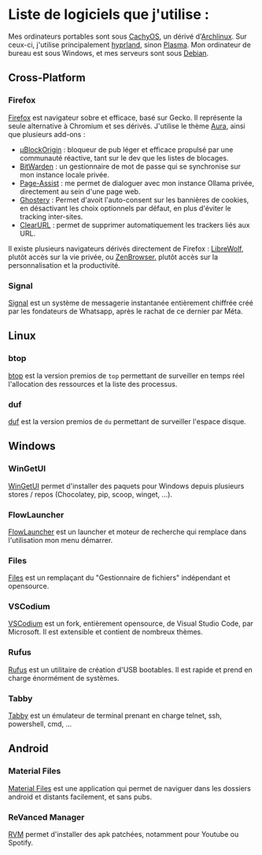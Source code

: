 # Liste de logiciels que j'utilise :

Mes ordinateurs portables sont sous [CachyOS](https://cachyos.org/), un dérivé d'[Archlinux](https://archlinux.org/). Sur ceux-ci, j'utilise principalement [hyprland](https://hypr.land/), sinon [Plasma](https://kde.org/fr/). Mon ordinateur de bureau est sous Windows, et mes serveurs sont sous [Debian](https://www.debian.org/index.fr.html).

## Cross-Platform

### Firefox
[Firefox](https://www.mozilla.org/fr/firefox/new/) est navigateur sobre et efficace, basé sur Gecko. Il représente la seule alternative à Chromium et ses dérivés. J'utilise le thème [Aura](https://addons.mozilla.org/en-US/firefox/addon/aura-theme/), ainsi que plusieurs add-ons :

   - [µBlockOrigin](https://ublockorigin.com/fr) : bloqueur de pub léger et efficace propulsé par une communauté réactive, tant sur le dev que les listes de blocages.
   - [BitWarden](https://bitwarden.com/download/) : un gestionnaire de mot de passe qui se synchronise sur mon instance locale privée.
   - [Page-Assist](https://github.com/n4ze3m/page-assist) : me permet de dialoguer avec mon instance Ollama privée, directement au sein d'une page web.
   - [Ghostery](https://addons.mozilla.org/fr/firefox/addon/ghostery/) : Permet d'avoit l'auto-consent sur les bannières de cookies, en désactivant les choix optionnels par défaut, en plus d'éviter le tracking inter-sites.
   - [ClearURL](https://addons.mozilla.org/fr/firefox/addon/clearurls) : permet de supprimer automatiquement les trackers liés aux URL.

Il existe plusieurs navigateurs dérivés directement de Firefox : [LibreWolf](https://librewolf.net/), plutôt accès sur la vie privée, ou [ZenBrowser.](https://zen-browser.app/) plutôt accès sur la personnalisation et la productivité.

### Signal

[Signal](https://signal.org/fr/) est un système de messagerie instantanée entièrement chiffrée créé par les fondateurs de Whatsapp, après le rachat de ce dernier par Méta. 

## Linux

### btop
[btop](https://github.com/aristocratos/btop) est la version premios de `top` permettant de surveiller en temps réel l'allocation des ressources et la liste des processus.

### duf
[duf](https://github.com/muesli/duf) est la version premios de `du` permettant de surveiller l'espace disque.

## Windows

### WinGetUI
[WinGetUI](https://github.com/marticliment/UniGetUI) permet d'installer des paquets pour Windows depuis plusieurs stores / repos (Chocolatey, pip, scoop, winget, ...).

### FlowLauncher
[FlowLauncher](https://github.com/Flow-Launcher/Flow.Launcher) est un launcher et moteur de recherche qui remplace dans l'utilisation mon menu démarrer.

### Files
[Files](https://github.com/files-community/Files) est un remplaçant du "Gestionnaire de fichiers" indépendant et opensource.

### VSCodium
[VSCodium](https://vscodium.com/) est un fork, entièrement opensource, de Visual Studio Code, par Microsoft. Il est extensible et contient de nombreux thèmes.

### Rufus
[Rufus](https://rufus.ie/fr/) est un utilitaire de création d'USB bootables. Il est rapide et prend en charge énormément de systèmes.

### Tabby
[Tabby](https://tabby.sh/) est un émulateur de terminal prenant en charge telnet, ssh, powershell, cmd, ...

## Android

### Material Files
[Material Files](https://play.google.com/store/apps/details?id=me.zhanghai.android.files) est une application qui permet de naviguer dans les dossiers android et distants facilement, et sans pubs.

### ReVanced Manager
[RVM](https://github.com/vancedapps/rv-manager) permet d'installer des apk patchées, notamment pour Youtube ou Spotify.

